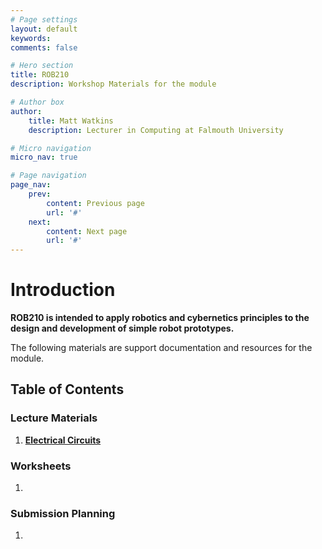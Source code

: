 ```yaml
---
# Page settings
layout: default
keywords:
comments: false

# Hero section
title: ROB210
description: Workshop Materials for the module

# Author box
author:
    title: Matt Watkins
    description: Lecturer in Computing at Falmouth University

# Micro navigation
micro_nav: true

# Page navigation
page_nav:
    prev:
        content: Previous page
        url: '#'
    next:
        content: Next page
        url: '#'
---
```


# Introduction

**ROB210 is intended to apply robotics and cybernetics principles to the design and development of simple robot prototypes.**

The following materials are support documentation and resources for the module.

## Table of Contents

### Lecture Materials
 1. **[Electrical Circuits](../electrical-circuits-lm "Electrical Circuits Lecture Materials")**
 

### Worksheets
 1. 


### Submission Planning
 1. 
<!--stackedit_data:
eyJoaXN0b3J5IjpbMTAyNzM3ODAyOV19
-->